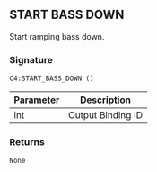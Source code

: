 ## START BASS DOWN

Start ramping bass down.


### Signature

`C4:START_BASS_DOWN ()`


| Parameter | Description |
| --- | --- |
| int | Output Binding ID |


### Returns

`None`